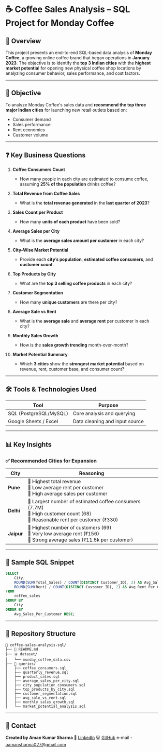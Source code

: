 # ☕ Coffee Sales Analysis – SQL Project for Monday Coffee

## 📌 Overview

This project presents an end-to-end SQL-based data analysis of **Monday Coffee**, a growing online coffee brand that began operations in **January 2023**. The objective is to identify the **top 3 Indian cities** with the **highest market potential** for opening new physical coffee shop locations by analyzing consumer behavior, sales performance, and cost factors.

---

## 🎯 Objective

To analyze Monday Coffee's sales data and **recommend the top three major Indian cities** for launching new retail outlets based on:

* Consumer demand
* Sales performance
* Rent economics
* Customer volume

---

## ❓ Key Business Questions

1. **Coffee Consumers Count**

   * How many people in each city are estimated to consume coffee, assuming **25% of the population** drinks coffee?

2. **Total Revenue from Coffee Sales**

   * What is the **total revenue generated** in the **last quarter of 2023**?

3. **Sales Count per Product**

   * How many **units of each product** have been sold?

4. **Average Sales per City**

   * What is the **average sales amount per customer** in each city?

5. **City-Wise Market Potential**

   * Provide each **city’s population**, **estimated coffee consumers**, and **customer count**.

6. **Top Products by City**

   * What are the **top 3 selling coffee products** in each city?

7. **Customer Segmentation**

   * How many **unique customers** are there per city?

8. **Average Sale vs Rent**

   * What is the **average sale** and **average rent** per customer in each city?

9. **Monthly Sales Growth**

   * How is the **sales growth trending** month-over-month?

10. **Market Potential Summary**

    * Which **3 cities** show the **strongest market potential** based on revenue, rent, customer base, and consumer count?

---

## 🛠️ Tools & Technologies Used

| Tool                   | Purpose                        |
| ---------------------- | ------------------------------ |
| SQL (PostgreSQL/MySQL) | Core analysis and querying     |
| Google Sheets / Excel  | Data cleaning and input source |

---

## 📊 Key Insights

### ✅ Recommended Cities for Expansion

| City       | Reasoning                                                                                                                       |
| ---------- | ------------------------------------------------------------------------------------------------------------------------------- |
| **Pune**   | 🔹 Highest total revenue<br>🔹 Low average rent per customer<br>🔹 High average sales per customer                              |
| **Delhi**  | 🔹 Largest number of estimated coffee consumers (7.7M)<br>🔹 High customer count (68)<br>🔹 Reasonable rent per customer (₹330) |
| **Jaipur** | 🔹 Highest number of customers (69)<br>🔹 Very low average rent (₹156)<br>🔹 Strong average sales (₹11.6k per customer)         |

---

## 🧠 Sample SQL Snippet

```sql
SELECT 
    City,
    ROUND(SUM(Total_Sales) / COUNT(DISTINCT Customer_ID), 2) AS Avg_Sales_Per_Customer,
    ROUND(SUM(Rent) / COUNT(DISTINCT Customer_ID), 2) AS Avg_Rent_Per_Customer
FROM
    coffee_sales
GROUP BY
    City
ORDER BY
    Avg_Sales_Per_Customer DESC;
```

---

## 🧾 Repository Structure

```plaintext
📁 coffee-sales-analysis-sql/
├── 📄 README.md
├── 📊 dataset/
│   └── monday_coffee_data.csv
├── 📂 queries/
│   ├── coffee_consumers.sql
│   ├── quarterly_revenue.sql
│   ├── product_sales.sql
│   ├── average_sales_per_city.sql
│   ├── city_population_consumers.sql
│   ├── top_products_by_city.sql
│   ├── customer_segmentation.sql
│   ├── avg_sale_vs_rent.sql
│   ├── monthly_sales_growth.sql
│   └── market_potential_analysis.sql
```

---

## 🙋 Contact

**Created by Aman Kumar Sharma**
🔗 [LinkedIn](https://linkedin.com/in/amansharma270)
💻 [GitHub](https://github.com/Maveaman)
e-mail - aamansharma027@gmail.com
